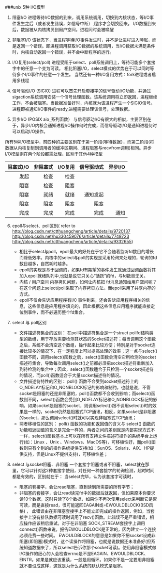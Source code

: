 ###unix 5种 I/O模型
1. 阻塞I/O
    进程等待I/O数据的到来，调用系统调用，切换到内核状态，等I/O事件发生之后（或者发生错误，如信号中断）,程序才会切换回来。
    I/O数据到来后，数据被从内核拷贝到用户空间，进程同时会被唤醒

2. 非阻塞I/O
   该状态下，当进程等待I/O事件发生时，并不是让进程进入睡眠，而是返回一个错误。即进程调用获取I/O数据的系统调用，当I/O数据未满足条件时，内核自动返回一个错误，并不会中断程序的运行。

3. I/O复用(select/poll)
进程受阻于select、poll系统调用上，等待可能多个套接字中的任意一个变为可读。
相比阻塞I/O，select模式的优势在于可以同时等待多个I/O事件的任意一个发生。
当然还有一种I/O复用方式：fork进程或者启用多线程

4. 信号驱动I/O (SIGIO)
    进程可以首先开启套接字的信号驱动I/O功能，并通过sigaction系统调用安装一个信号处理函数。该系统调用将立即返回，进程继续工作，不会被阻塞。当数据准备好时，内核就为该进程产生一个SIGIO信号。进程即被通知I/O事件的ready,进程需要处理该信号，处理数据。

5. 异步I/O (POSIX aio\_系列函数）
 与信号驱动I/O有很大的相似，主要区别在于，异步I/O内核会通知进程I/O操作何时完成，而信号驱动I/O是通知进程何时可以启动I/O操作。

所有5种I/O模型中，前四种的主要区别在于第一阶段(等待数据），而第二阶段(将数据从内核复制到调用者的缓冲区期间、进程阻塞与recvfrom调用)相同。异步I/O模型则在两个阶段都需处理，区别于其他4种模型



阻塞式I/O  | 非阻塞式   |  I/O复用   | 信号驱动式   |异步I/O  
--:|--:|--:|--:|--:|
发起       | 检查       |  检查      |              |
阻塞       | 检查       |阻塞       |               |
阻塞       |   就绪     | 就绪      | 通知发起      |
阻塞       |阻塞        |阻塞        | 阻塞         |
完成       |完成        |完成        |完成          |通知



6. epoll与select、poll区别( refer to http://blog.csdn.net/ctthuangcheng/article/details/9720137   http://blog.csdn.net/hu330459076/article/details/7748723   http://blog.csdn.net/ctthuangcheng/article/details/9332655)
    - 相比于select与poll，epoll最大的好处在于它不会随着监听fd数目的增长而降低效率。内核中的select与poll的实现是采用轮询来处理的，轮询的fd数目越多，自然耗时越多。
    - epoll的实现是基于回调的，如果fd有期望的事件发生就通过回调函数将其加入epoll就绪队列中,也就是说它只关心“活跃”的fd，与fd数目无关。
    - 内核 / 用户空间 内存拷贝问题，如何让内核把 fd消息通知给用户空间呢？在这个问题上select/poll采取了内存拷贝方法。而epoll采用了共享内存的方式。
    - epoll不仅会告诉应用程序有I/0 事件到来，还会告诉应用程序相关的信息，这些信息是应用程序填充的，因此根据这些信息应用程序就能直接定位到事件，而不必遍历整个fd集合。

7. select 与 poll区别
    - 文件描述符集合的区别：
 在poll中描述符集合是一个struct pollfd结构类型的数组，用于存放需要检测其状态的Socket描述符；每当调用这个函数之后，系统不会清空这个数组，操作起来比较方便；特别是对于socket连接比较多的情况下，在一定程度上可以提高处理的效率；这一点与select()函数不同，调用select()函数之后，select()函数会清空它所检测的socket描述符集合，导致每次调用select()之前都必须把socket描述符重新加入到待检测的集合中；因此，select()函数适合于只检测一个socket描述符的情况，而poll()函数适合于大量socket描述符的情况。
    - 文件描述符特性的区别：
poll() 函数不会受到socket描述符上的O_NDELAY标记和O_NONBLOCK标记的影响和制约，也就是说，不管socket是阻塞的还是非阻塞的，poll()函数都不会收到影响；而select()函数则不同，select()函数会受到O_NDELAY标记和O_NONBLOCK标记的影响，如果socket是阻塞的socket，则调用select()跟不调用select()时的效果是一样的，socket仍然是阻塞式TCP通讯，相反，如果socket是非阻塞的socket，那么调用select()时就可以实现非阻塞式TCP通讯；
    - 两者移植性的区别：
poll() 函数的功能和返回值的含义与 select() 函数的功能和返回值的含义是完全一样的，两者之间的差别就是内部实现方式不一样，select()函数基本上可以在所有支持文件描述符操作的系统平台上运行(如：Linux 、Unix 、Windows、MacOS等)，可移植性好，而poll()函数则只有个别的的操作系统提供支持(如：SunOS、Solaris、AIX、HP提供支持，但是Linux不提供支持)，可移植性差；

8. select 与socket阻塞、非阻塞
一个套接字阻塞或者不阻塞，select就在那里，它可以针对这2种套接字使用，对任何一种套接字的轮询检测，超时时间都是有效的，区别就在于：
当select完毕，认为该套接字可读时，
    - 阻塞的套接字，会让read阻塞，直到读到所需要的所有字节；
    - 非阻塞的套接字，会让read读完fd中的数据后就返回，但如果原本你要求读10个数据，这时只读了8个数据，如果你不再次使用select来判断它是否可读，而是直接read，很可能返回EAGAIN或=EWOULDBLOCK(BSD风格) ，
    此错误由在非阻塞套接字上不能立即完成的操作返回，例如，当套接字上没有排队数据可读时调用了recv()函数。此错误不是严重错误，相应操作应该稍后重试。对于在非阻塞   SOCK_STREAM套接字上调用connect()函数来说，报告EWOULDBLOCK是正常的，因为建立一个连接必须花费一些时间。 EWOULDBLOCK的意思是如果你不把socket设成非阻塞(即阻塞)模式时，这个读操作将阻塞，也就是说数据还未准备好(但系统知道数据来了，所以select告诉你那个socket可读)。使用非阻塞模式做I/O操作的细心的人会检查errno是不是EAGAIN、EWOULDBLOCK、EINTR，如果是就应该重读，一般是用循环。如果你不是一定要用非阻塞就不要设成这样，这就是为什么系统的默认模式是阻塞。

